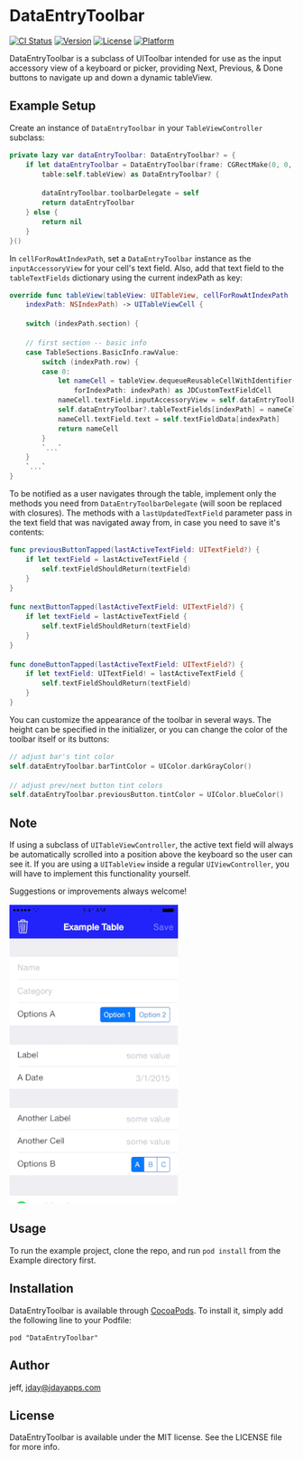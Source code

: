 # DataEntryToolbar

[![CI Status](https://travis-ci.org/jday001/DataEntryToolbar.svg?branch=master)](https://travis-ci.org/jday001/DataEntryToolbar)
[![Version](https://img.shields.io/cocoapods/v/DataEntryToolbar.svg?style=flat)](http://cocoadocs.org/docsets/DataEntryToolbar)
[![License](https://img.shields.io/cocoapods/l/DataEntryToolbar.svg?style=flat)](http://cocoadocs.org/docsets/DataEntryToolbar)
[![Platform](https://img.shields.io/cocoapods/p/DataEntryToolbar.svg?style=flat)](http://cocoadocs.org/docsets/DataEntryToolbar)


DataEntryToolbar is a subclass of UIToolbar intended for use as the input accessory view of a keyboard or picker, providing Next, Previous, & Done buttons to navigate up and down a dynamic tableView.

## Example Setup


Create an instance of `DataEntryToolbar` in your `TableViewController` subclass:

```swift
private lazy var dataEntryToolbar: DataEntryToolbar? = {
    if let dataEntryToolbar = DataEntryToolbar(frame: CGRectMake(0, 0, UIScreen.mainScreen().bounds.width, 44), 
        table:self.tableView) as DataEntryToolbar? {
            
        dataEntryToolbar.toolbarDelegate = self
        return dataEntryToolbar
    } else {
        return nil
    }
}()
```


In `cellForRowAtIndexPath`, set a `DataEntryToolbar` instance as the `inputAccessoryView` for your cell's text field. Also, add that text field to the `tableTextFields` dictionary using the current indexPath as key:

```swift
override func tableView(tableView: UITableView, cellForRowAtIndexPath 
    indexPath: NSIndexPath) -> UITableViewCell {

    switch (indexPath.section) {

    // first section -- basic info
    case TableSections.BasicInfo.rawValue:
        switch (indexPath.row) {
        case 0:
            let nameCell = tableView.dequeueReusableCellWithIdentifier("NameCell", 
                forIndexPath: indexPath) as JDCustomTextFieldCell
            nameCell.textField.inputAccessoryView = self.dataEntryToolbar
            self.dataEntryToolbar?.tableTextFields[indexPath] = nameCell.textField
            nameCell.textField.text = self.textFieldData[indexPath]
            return nameCell
        }
        `...`
    }
    `...`
}
```


To be notified as a user navigates through the table, implement only the methods you need from `DataEntryToolbarDelegate` (will soon be replaced with closures). The methods with a `lastUpdatedTextField` parameter pass in the text field that was navigated away from, in case you need to save it's contents:

```swift
func previousButtonTapped(lastActiveTextField: UITextField?) {
    if let textField = lastActiveTextField {
        self.textFieldShouldReturn(textField)
    }
}

func nextButtonTapped(lastActiveTextField: UITextField?) {
    if let textField = lastActiveTextField {
        self.textFieldShouldReturn(textField)
    }
}

func doneButtonTapped(lastActiveTextField: UITextField?) {
    if let textField: UITextField! = lastActiveTextField {
        self.textFieldShouldReturn(textField)
    }
}
```


You can customize the appearance of the toolbar in several ways. The height can be specified in the initializer, or you can change the color of the toolbar itself or its buttons:

```swift
// adjust bar's tint color
self.dataEntryToolbar.barTintColor = UIColor.darkGrayColor()

// adjust prev/next button tint colors
self.dataEntryToolbar.previousButton.tintColor = UIColor.blueColor()
```



## Note

If using a subclass of `UITableViewController`, the active text field will always be automatically scrolled into a position above the keyboard so the user can see it. If you are using a `UITableView` inside a regular `UIViewController`, you will have to implement this functionality yourself.


Suggestions or improvements always welcome!

![Alt text](dataEntryToolbar.gif)

## Usage

To run the example project, clone the repo, and run `pod install` from the Example directory first.

## Installation

DataEntryToolbar is available through [CocoaPods](http://cocoapods.org). To install
it, simply add the following line to your Podfile:

    pod "DataEntryToolbar"

## Author

jeff, jday@jdayapps.com

## License

DataEntryToolbar is available under the MIT license. See the LICENSE file for more info.